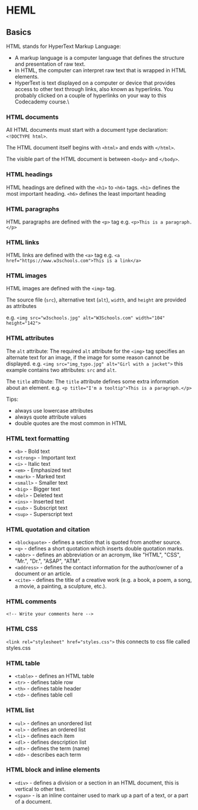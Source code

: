 # HEML

## Basics
HTML stands for HyperText Markup Language:
- A markup language is a computer language that defines the structure and presentation of raw text.
- In HTML, the computer can interpret raw text that is wrapped in HTML elements.
- HyperText is text displayed on a computer or device that provides access to other text through links, also known as hyperlinks. You probably clicked on a couple of hyperlinks on your way to this Codecademy course.\

### HTML documents
All HTML documents must start with a document type declaration: ```<!DOCTYPE html>```.

The HTML document itself begins with ```<html>``` and ends with ```</html>```.

The visible part of the HTML document is between ```<body>``` and ```</body>```.

### HTML headings
HTML headings are defined with the ```<h1>``` to ```<h6>``` tags.
```<h1>``` defines the most important heading. ```<h6>``` defines the least important heading

### HTML paragraphs
HTML paragraphs are defined with the ```<p>``` tag
e.g. ```<p>This is a paragraph.</p>```

### HTML links
HTML links are defined with the ```<a>``` tag
e.g. ```<a href="https://www.w3schools.com">This is a link</a>```

### HTML images
HTML images are defined with the ```<img>``` tag.

The source file (```src```), alternative text (```alt```), ```width```, and ```height``` are provided as attributes

e.g. ```<img src="w3schools.jpg" alt="W3Schools.com" width="104" height="142">```

### HTML attributes
The ```alt``` attribute: The required ```alt``` attribute for the ```<img>``` tag specifies an alternate text for an image, if the image for some reason cannot be displayed.
e.g. ```<img src="img_typo.jpg" alt="Girl with a jacket">``` this example contains two attributes: ```src``` and ```alt```.

The ```title``` attribute: The ```title``` attribute defines some extra information about an element.
e.g. ```<p title="I'm a tooltip">This is a paragraph.</p>```

Tips:
- always use lowercase attributes
- always quote attribute values
- double quotes are the most common in HTML

### HTML text formatting
- ```<b>``` - Bold text
- ```<strong>``` - Important text
- ```<i>``` - Italic text
- ```<em>``` - Emphasized text
- ```<mark>``` - Marked text
- ```<small>``` - Smaller text
- ```<big>``` - Bigger text
- ```<del>``` - Deleted text
- ```<ins>``` - Inserted text
- ```<sub>``` - Subscript text
- ```<sup>``` - Superscript text

### HTML quotation and citation
- ```<blockquote>``` - defines a section that is quoted from another source.
- ```<q>``` - defines a short quotation which inserts double quotation marks.
- ```<abbr>``` - defines an abbreviation or an acronym, like "HTML", "CSS", "Mr.", "Dr.", "ASAP", "ATM".
- ```<address>``` - defines the contact information for the author/owner of a document or an article.
- ```<cite>``` - defines the title of a creative work (e.g. a book, a poem, a song, a movie, a painting, a sculpture, etc.).

### HTML comments
```<!-- Write your comments here -->```

### HTML CSS
```<link rel="stylesheet" href="styles.css">``` this connects to css file called styles.css

### HTML table
- ```<table>``` - defines an HTML table
- ```<tr>``` - defines table row
- ```<th>``` - defines table header
- ```<td>``` - defines table cell

### HTML list
- ```<ul>``` - defines an unordered list
- ```<ol>``` - defines an ordered list
- ```<li>``` - defines each item
- ```<dl>``` - defines description list
- ```<dt>``` - defines the term (name)
- ```<dd>``` - describes each term

### HTML block and inline elements
- ```<div>``` - defines a division or a section in an HTML document, this is vertical to other text.
- ```<span>``` - is an inline container used to mark up a part of a text, or a part of a document.

